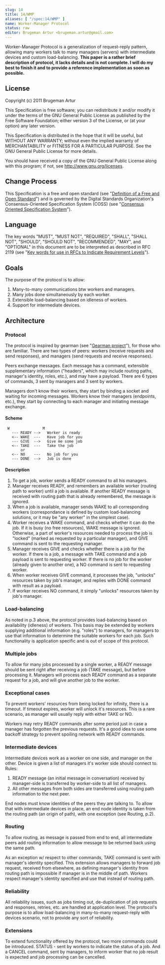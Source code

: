 ```yaml
---
slug: 14
title: 14/WMP
aliases: [ "/spec:14/WMP" ]
name: Worker-Manager Protocol
status: raw
editor: Brugeman Artur <brugeman.artur@gmail.com>
---
```


Worker-Manager Protocol is a generalization of request-reply pattern, allowing many workers talk to many managers (servers) with intermediate devices and custom load-balancing. **This paper is a rather brief description of protocol, it lacks details and is not complete. I will do my best to finish it and to provide a reference implementation as soon as possible.**

## License

Copyright (c) 2011 Brugeman Artur

This Specification is free software; you can redistribute it and/or modify it under the terms of the GNU General Public License as published by the Free Software Foundation; either version 3 of the License, or (at your option) any later version.

This Specification is distributed in the hope that it will be useful, but WITHOUT ANY WARRANTY; without even the implied warranty of MERCHANTABILITY or FITNESS FOR A PARTICULAR PURPOSE. See the GNU General Public License for more details.

You should have received a copy of the GNU General Public License along with this program; if not, see <http://www.gnu.org/licenses>.

## Change Process

This Specification is a free and open standard (see "[Definition of a Free and Open Standard](http://www.digistan.org/open-standard:definition)") and is governed by the Digital Standards Organization's Consensus-Oriented Specification System (COSS) (see "[Consensus Oriented Specification System](http://www.digistan.org/spec:1/COSS)").

## Language

The key words "MUST", "MUST NOT", "REQUIRED", "SHALL", "SHALL NOT", "SHOULD", "SHOULD NOT", "RECOMMENDED",  "MAY", and "OPTIONAL" in this document are to be interpreted as described in RFC 2119 (see "[Key words for use in RFCs to Indicate Requirement Levels](http://tools.ietf.org/html/rfc2119)").

## Goals

The purpose of the protocol is to allow:
1. Many-to-many communications btw workers and managers.
2. Many jobs done simultaneously by each worker.
3. Extensible load-balancing based on idleness of workers.
4. Support for intermediate devices.

## Architecture

### Protocol

The protocol is inspired by gearman (see "[Gearman project](http://gearman.org/)"), for those who are familiar. There are two types of peers: workers (receive requests and send responses), and managers (send requests and receive responses).

Peers exchange messages. Each message has a command, extensible supplementary information ("headers", which may include routing paths, manager's identity, roles, etc.), and may have a payload. There are 6 types of commands, 3 sent by managers and 3 sent by workers.

Managers don't know their workers, they start by binding a socket and waiting for incoming messages.  Workers know their managers (endpoints, etc.), they start by connecting to each manager and initiating message exchange.

#### Scheme

```
 W               M
   --- READY -->   Worker is ready
   <-- WAKE  ---   Have job for you
   --- GIVE  -->   Give me some job
   <-- TAKE  ---   Take the job
       or
   <-- NO    ---   No job for you
   --- DONE  -->   Job is done
```

#### Description
1. To get a job, worker sends a READY command to all his managers.
2. Manager receives READY, and remembers an available worker (routing path to worker) until a job is available. If another READY message is received with routing path that is already remembered, the message is ignored.
3. When a job is available, manager sends WAKE to all corresponding workers (correspondance is defined by custom load-balancing solutions, or it may be "any worker" in the simplest case).
4. Worker receives a WAKE command, and checks whether it can do the job. If it is busy (no free resources), WAKE message is ignored. Otherwise, a part of worker's resources needed to process the job is "locked" (marked as requested by a particular manager), and GIVE command is sent to the requesting manager.
5. Manager receives GIVE and checks whether there is a job for the worker. If there is a job, a message with TAKE command and a job payload is sent to requesting worker. If there is no job for the worker (already given to another one), a NO command is sent to requesting worker.
6. When worker receives GIVE command, it processes the job, "unlocks" resources taken by job's manager, and replies with DONE command with result as a payload.
7. If worker receives NO command, it simply "unlocks" resources taken by job's manager.

### Load-balancing

As noted in p.3 above, the protocol provides load-balancing based on availability (idleness) of workers. This basis may be extended by workers supplying additional information (e.g. "roles") to managers, for managers to use that information to determine the suitable workers for each job. Such functionality is application specific and is out of scope of this protocol.

### Multiple jobs

To allow for many jobs processed by a single worker, a READY message should be sent right after receiving a job (TAKE message), but before processing it. Managers will process each READY command as a separate request for a job, and will give another job to the worker.

### Exceptional cases

To prevent workers' resources from being locked for infinity, there is a timeout. If timeout expires, worker will unlock it's resources. This is a rare scenario, as manager will usually reply with either TAKE or NO.

Workers may retry READY commands after some period just in case a manager has forgotten the previous requests. It's a good idea to use some backoff strategy to prevent spoiling network with READY commands.

### Intermediate devices

Intermediate devices work as a worker on one side, and manager on the other. Device is given a list of managers it's worker side should connect to. Rules:
1. READY message (an initial message in conversation) received by manager-side is transferred by worker-side to all list of managers.
2. All other messages from both sides are transferred using routing path information to the next peer.

End nodes must know identities of the peers they are talking to. To allow that with intermediate devices in place, an end node identity is taken from the routing path (an origin of path), with one exception (see Routing, p.2).

### Routing

To allow routing, as message is passed from end to end, all intermediate peers add routing information to allow message to be returned back using the same path.

As an exception w/ respect to other commands, TAKE command is sent with manager's identity specified. This extension allows managers to forward job request, received from elsewhere, as defining manager's identity from routing path is impossible if manager is in the middle of path. Workers respect manager's identity specified and use that instead of routing path.

### Reliability

All reliability issues, such as jobs timing out, de-duplication of job requests and responses, retries, etc. are handled at application level. The protocol's purpose is to allow load-balancing in many-to-many request-reply with devices scenario, not to provide any sort of reliability.

### Extensions

To extend functionality offered by the protocol, two more commands could be introduced. STATUS - sent by workers to indicate the status of a job. And a CANCEL command, sent by managers, to inform worker that no job result is expected and job processing can be cancelled.
